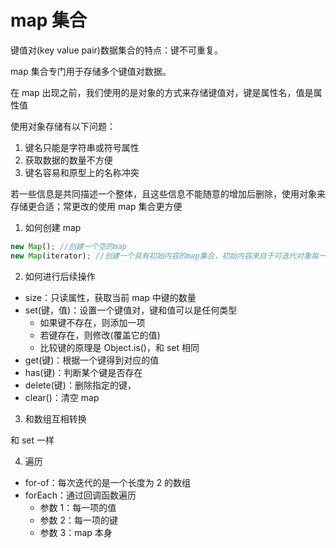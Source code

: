 # map 集合

键值对(key value pair)数据集合的特点：键不可重复。

map 集合专门用于存储多个键值对数据。

在 map 出现之前，我们使用的是对象的方式来存储键值对，键是属性名，值是属性值

使用对象存储有以下问题：

1. 键名只能是字符串或符号属性
2. 获取数据的数量不方便
3. 键名容易和原型上的名称冲突

若一些信息是共同描述一个整体，且这些信息不能随意的增加后删除，使用对象来存储更合适；常更改的使用 map 集合更方便

1. 如何创建 map

```js
new Map(); //创建一个空的map
new Map(iterator); //创建一个具有初始内容的map集合，初始内容来自于可迭代对象每一次迭代的结果；但是，它要求每一次迭代的结果必须是一个长度为2的数组，数组第一项表示键，第二项表示值。
```

2. 如何进行后续操作

- size：只读属性，获取当前 map 中键的数量
- set(键，值)：设置一个键值对，键和值可以是任何类型
  - 如果键不存在，则添加一项
  - 若键存在，则修改(覆盖它的值)
  - 比较键的原理是 Object.is()，和 set 相同
- get(键)：根据一个键得到对应的值
- has(键)：判断某个键是否存在
- delete(键)：删除指定的键，
- clear()：清空 map

3. 和数组互相转换

和 set 一样

4. 遍历

- for-of：每次迭代的是一个长度为 2 的数组
- forEach：通过回调函数遍历
  - 参数 1：每一项的值
  - 参数 2：每一项的键
  - 参数 3：map 本身

